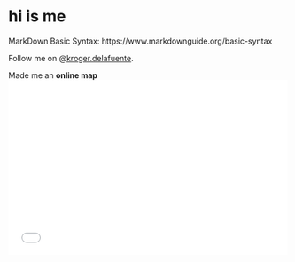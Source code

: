 <h1>hi is me</h1>

<p>MarkDown Basic Syntax: https://www.markdownguide.org/basic-syntax<br>

Follow me on @[kroger.delafuente](https://www.instagram.com/kroger.dela.fuente/).
 
<p>Made me an <strong>online map</strong><br>
<iframe width="100%" height="315" src="qgis2web_2019_09_19-20_08_40_894345/index.html" frameborder="0" allowfullscreen=""></iframe>
